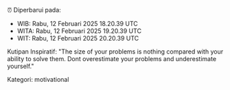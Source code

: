 ⏰ Diperbarui pada:
- WIB: Rabu, 12 Februari 2025 18.20.39 UTC
- WITA: Rabu, 12 Februari 2025 19.20.39 UTC
- WIT: Rabu, 12 Februari 2025 20.20.39 UTC

Kutipan Inspiratif:
"The size of your problems is nothing compared with your ability to solve them. Dont overestimate your problems and underestimate yourself."


Kategori: motivational


